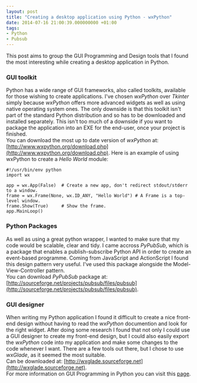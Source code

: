 ```yaml
---
layout: post
title: "Creating a desktop application using Python - wxPython"
date: 2014-07-16 21:00:39.000000000 +01:00
tags:
- Python
- Pubsub
---
```

This post aims to group the GUI Programming and Design tools that I found the most interesting while creating a desktop application in Python. 

### GUI toolkit ###
Python has a wide range of GUI frameworks, also called toolkits, available for those wishing to create applications. 
I've chosen *wxPython* over *Tkinter* simply because *wxPython* offers more advanced widgets as well as using native operating system ones. The only downside is that this toolkit isn't part of the standard Python distribution and so has to be downloaded and installed separately.
This isn't too much of a downside if you want to package the application into an EXE for the end-user, once your project is finished.    
You can download the most up to date version of *wxPython* at: [http://www.wxpython.org/download.php](http://www.wxpython.org/download.php).
Here is an example of using wxPython to create a *Hello World* module:

```
#!/usr/bin/env python
import wx
 
app = wx.App(False)  # Create a new app, don't redirect stdout/stderr to a window.
frame = wx.Frame(None, wx.ID_ANY, "Hello World") # A Frame is a top-level window.
frame.Show(True)     # Show the frame.
app.MainLoop()
```

### Python Packages ###
As well as using a great python wrapper, I wanted to make sure that my code would be scalable, clear and tidy. I came accross *PyPubSub*, which is a package that enables a publish-subscribe Python API in order to create an event-based programme. Coming from JavaScript and ActionScript I found this design pattern very useful. I've used this package alongside the Model-View-Controller pattern.    
You can download *PyPubSub* package at: [http://sourceforge.net/projects/pubsub/files/pubsub](http://sourceforge.net/projects/pubsub/files/pubsub).

### GUI designer ###
When writing my Python application I found it difficult to create a nice front-end design without having to read the *wxPython* documention and look for the right widget.
After doing some research I found that not only I could use a GUI designer to create my front-end design, but I could also easily export the *wxPython* code into my application and make some changes to the code whenever I want.
There are a few tools out there, but I chose to use *wxGlade*, as it seemed the most suitable.    
Can be downloaded at: [http://wxglade.sourceforge.net](http://wxglade.sourceforge.net).    
For more information on GUI Programming in Python you can visit this [page](https://wiki.python.org/moin/GuiProgramming).
